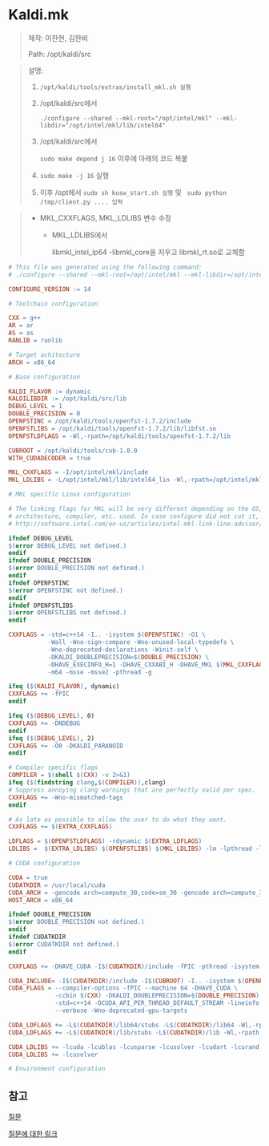 # Kaldi.mk

> 제작: 이찬현, 김한비
>
> Path: /opt/kaldi/src



> 설명:
>
> 1. ```/opt/kaldi/tools/extras/install_mkl.sh 실행```
>
> 2. /opt/kaldi/src에서
>
>    ```./configure --shared --mkl-root="/opt/intel/mkl" --mkl-libdir="/opt/intel/mkl/lib/intel64"```
>
> 3. /opt/kaldi/src에서 
>
>    ```sudo make depend j 16``` 이후에 아래의 코드 복붙
> 4. ```sudo make -j 16``` 실행
> 5. 이후 /opt에서 ```sudo sh kusw_start.sh 실행``` 및 ``` sudo python /tmp/client.py .... 입력```



> - MKL_CXXFLAGS, MKL_LDLIBS 변수 수정
>
>   - MKL_LDLIBS에서
>
>     libmkl_intel_lp64 -libmkl_core을 지우고 libmkl_rt.so로 교체함

```makefile
# This file was generated using the following command:
# ./configure --shared --mkl-root=/opt/intel/mkl --mkl-libdir=/opt/intel/mkl/lib/intel64

CONFIGURE_VERSION := 14

# Toolchain configuration

CXX = g++
AR = ar
AS = as
RANLIB = ranlib

# Target achitecture
ARCH = x86_64

# Base configuration

KALDI_FLAVOR := dynamic
KALDILIBDIR := /opt/kaldi/src/lib
DEBUG_LEVEL = 1
DOUBLE_PRECISION = 0
OPENFSTINC = /opt/kaldi/tools/openfst-1.7.2/include
OPENFSTLIBS = /opt/kaldi/tools/openfst-1.7.2/lib/libfst.so
OPENFSTLDFLAGS = -Wl,-rpath=/opt/kaldi/tools/openfst-1.7.2/lib

CUBROOT = /opt/kaldi/tools/cub-1.8.0
WITH_CUDADECODER = true

MKL_CXXFLAGS = -I/opt/intel/mkl/include
MKL_LDLIBS = -L/opt/intel/mkl/lib/intel64_lin -Wl,-rpath=/opt/intel/mkl/lib/intel64_lin -l:libmkl_rt.so -l:libmkl_sequential.so -ldl -lpthread -lm

# MKL specific Linux configuration

# The linking flags for MKL will be very different depending on the OS,
# architecture, compiler, etc. used. In case configure did not cut it, use
# http://software.intel.com/en-us/articles/intel-mkl-link-line-advisor/

ifndef DEBUG_LEVEL
$(error DEBUG_LEVEL not defined.)
endif
ifndef DOUBLE_PRECISION
$(error DOUBLE_PRECISION not defined.)
endif
ifndef OPENFSTINC
$(error OPENFSTINC not defined.)
endif
ifndef OPENFSTLIBS
$(error OPENFSTLIBS not defined.)
endif

CXXFLAGS = -std=c++14 -I.. -isystem $(OPENFSTINC) -O1 \
           -Wall -Wno-sign-compare -Wno-unused-local-typedefs \
           -Wno-deprecated-declarations -Winit-self \
           -DKALDI_DOUBLEPRECISION=$(DOUBLE_PRECISION) \
           -DHAVE_EXECINFO_H=1 -DHAVE_CXXABI_H -DHAVE_MKL $(MKL_CXXFLAGS) \
           -m64 -msse -msse2 -pthread -g

ifeq ($(KALDI_FLAVOR), dynamic)
CXXFLAGS += -fPIC
endif

ifeq ($(DEBUG_LEVEL), 0)
CXXFLAGS += -DNDEBUG
endif
ifeq ($(DEBUG_LEVEL), 2)
CXXFLAGS += -O0 -DKALDI_PARANOID
endif

# Compiler specific flags
COMPILER = $(shell $(CXX) -v 2>&1)
ifeq ($(findstring clang,$(COMPILER)),clang)
# Suppress annoying clang warnings that are perfectly valid per spec.
CXXFLAGS += -Wno-mismatched-tags
endif

# As late as possible to allow the user to do what they want.
CXXFLAGS += $(EXTRA_CXXFLAGS)

LDFLAGS = $(OPENFSTLDFLAGS) -rdynamic $(EXTRA_LDFLAGS)
LDLIBS =  $(EXTRA_LDLIBS) $(OPENFSTLIBS) $(MKL_LDLIBS) -lm -lpthread -ldl

# CUDA configuration

CUDA = true
CUDATKDIR = /usr/local/cuda
CUDA_ARCH = -gencode arch=compute_30,code=sm_30 -gencode arch=compute_35,code=sm_35 -gencode arch=compute_50,code=sm_50 -gencode arch=compute_52,code=sm_52 -gencode arch=compute_60,code=sm_60 -gencode arch=compute_61,code=sm_61 -gencode arch=compute_70,code=sm_70 -gencode arch=compute_75,code=sm_75
HOST_ARCH = x86_64

ifndef DOUBLE_PRECISION
$(error DOUBLE_PRECISION not defined.)
endif
ifndef CUDATKDIR
$(error CUDATKDIR not defined.)
endif

CXXFLAGS += -DHAVE_CUDA -I$(CUDATKDIR)/include -fPIC -pthread -isystem $(OPENFSTINC)

CUDA_INCLUDE= -I$(CUDATKDIR)/include -I$(CUBROOT) -I.. -isystem $(OPENFSTINC)
CUDA_FLAGS = --compiler-options -fPIC --machine 64 -DHAVE_CUDA \
             -ccbin $(CXX) -DKALDI_DOUBLEPRECISION=$(DOUBLE_PRECISION) \
             -std=c++14 -DCUDA_API_PER_THREAD_DEFAULT_STREAM -lineinfo \
             --verbose -Wno-deprecated-gpu-targets

CUDA_LDFLAGS += -L$(CUDATKDIR)/lib64/stubs -L$(CUDATKDIR)/lib64 -Wl,-rpath,$(CUDATKDIR)/lib64
CUDA_LDFLAGS += -L$(CUDATKDIR)/lib/stubs -L$(CUDATKDIR)/lib -Wl,-rpath,$(CUDATKDIR)/lib

CUDA_LDLIBS += -lcuda -lcublas -lcusparse -lcusolver -lcudart -lcurand -lcufft -lnvToolsExt
CUDA_LDLIBS += -lcusolver

# Environment configuration


```



## 참고

[질문](https://github.com/pykaldi/pykaldi/issues/143)

[질문에 대한 링크](https://groups.google.com/g/kaldi-help/c/m3nyQke0HS0/m/4fj8gkSWAgAJ)

